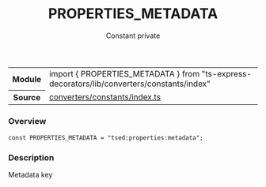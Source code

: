<header class="symbol-info-header">    <h1 id="properties_metadata">PROPERTIES_METADATA</h1>    <label class="symbol-info-type-label const">Constant</label>    <label class="api-type-label private">private</label>  </header>
<section class="symbol-info">      <table class="is-full-width">        <tbody>        <tr>          <th>Module</th>          <td>            <div class="lang-typescript">                <span class="token keyword">import</span> { PROPERTIES_METADATA }                 <span class="token keyword">from</span>                 <span class="token string">"ts-express-decorators/lib/converters/constants/index"</span>                            </div>          </td>        </tr>        <tr>          <th>Source</th>          <td>            <a href="https://github.com/Romakita/ts-express-decorators/blob/v2.0.0/src/converters/constants/index.ts#L0-L0">                converters/constants/index.ts            </a>        </td>        </tr>                </tbody>      </table>    </section>

### Overview

<pre><code class="typescript-lang"><span class="token keyword">const</span> PROPERTIES_METADATA = "tsed<span class="token punctuation">:</span>properties<span class="token punctuation">:</span>metadata"<span class="token punctuation">;</span></code></pre>

### Description

Metadata key
